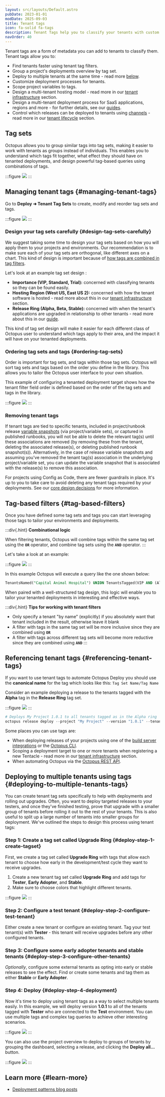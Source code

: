 ```yaml
---
layout: src/layouts/Default.astro
pubDate: 2023-01-01
modDate: 2025-09-03
title: Tenant tags
icon: fa-solid fa-tags
description: Tenant Tags help you to classify your tenants with custom tags so you can tailor your tenanted deployments accordingly.
navOrder: 40
---
```


Tenant tags are a form of metadata you can add to tenants to classify them. Tenant tags allow you to:

- Find tenants faster using tenant tag filters.
- Group a project's deployments overview by tag set.
- Deploy to multiple tenants at the same time - read more [below](#deploying-to-multiple-tenants-tags).
- Customize deployment processes for tenants.
- Scope project variables to tags.
- Design a multi-tenant hosting model - read more in our [tenant infrastructure](/docs/tenants/tenant-infrastructure) section.
- Design a multi-tenant deployment process for SaaS applications, regions and more - for further details, see our [guides](/docs/tenants/guides/#guides).
- Control which releases can be deployed to tenants using [channels](/docs/releases/channels/) - read more in our [tenant lifecycle](/docs/tenants/tenant-lifecycles) section.

## Tag sets

Octopus allows you to group similar tags into tag sets, making it easier to work with tenants as groups instead of individuals. This enables you to understand which tags fit together, what effect they should have on tenanted deployments, and design powerful tag-based queries using combinations of tags.

:::figure
![](/docs/img/tenants/images/tag-sets.png)
:::

## Managing tenant tags {#managing-tenant-tags}

Go to **Deploy ➜ Tenant Tag Sets** to create, modify and reorder tag sets and tags.

:::figure
![](/docs/img/tenants/images/tenant-importance.png)
:::


### Design your tag sets carefully {#design-tag-sets-carefully}

We suggest taking some time to design your tag sets based on how you will apply them to your projects and environments. Our recommendation is to make sure each of your tag sets are orthogonal, like different axes on a chart. This kind of design is important because of [how tags are combined in tag filters](#tag-based-filters).

Let's look at an example tag set design :

- **Importance (VIP, Standard, Trial):** concerned with classifying tenants so they can be found easily.
- **Hosting Region (West US, East US 2):** concerned with how the tenant software is hosted - read more about this in our [tenant infrastructure](/docs/tenants/tenant-infrastructure) section.
- **Release Ring (Alpha, Beta, Stable):** concerned with when the tenant's applications are upgraded in relationship to other tenants - read more about this in our [guide](/docs/tenants/guides/multi-tenant-region/deploying-to-release-ring).

This kind of tag set design will make it easier for each different class of Octopus user to understand which tags apply to their area, and the impact it will have on your tenanted deployments.

### Ordering tag sets and tags {#ordering-tag-sets}

Order is important for tag sets, and tags within those tag sets. Octopus will sort tag sets and tags based on the order you define in the library. This allows you to tailor the Octopus user interface to your own situation.

This example of configuring a tenanted deployment target shows how the tenant filter field order is defined based on the order of the tag sets and tags in the library.

:::figure
![](/docs/img/tenants/images/tag-set-order.png)
:::

### Removing tenant tags

If tenant tags are tied to specific tenants, included in project/runbook release [variable snapshots](/docs/releases#variable-snapshot) (via project/variable sets), or captured in published runbooks, you will not be able to delete the relevant tag(s) until these associations are removed (by removing these from the tenant, deleting the associated release(s), or deleting published runbook snapshot(s)). Alternatively, in the case of release variable snapshots and assuming you've removed the tenant tag(s) association in the underlying project/variable set, you can update the variable snapshot that is associated with the release(s) to remove this association.

For projects using Config as Code, there are fewer guardrails in place. It's up to you to take care to avoid deleting any tenant tags required by your deployments. See our [core design decisions](/docs/projects/version-control/unsupported-config-as-code-scenarios#core-design-decision) for more information. 

## Tag-based filters {#tag-based-filters}

Once you have defined some tag sets and tags you can start leveraging those tags to tailor your environments and deployments.

:::div{.hint}
**Combinational logic**

When filtering tenants, Octopus will combine tags within the same tag set using the **`OR`** operator, and combine tag sets using the **`AND`** operator.
:::

Let's take a look at an example:

:::figure
![](/docs/img/tenants/images/tag-based-filters.png)
:::

In this example Octopus will execute a query like the one shown below:

```sql
TenantsNamed("Capital Animal Hospital") UNION TenantsTagged(VIP AND (Alpha OR Beta))
```

When paired with a well-structured tag design, this logic will enable you to tailor your tenanted deployments in interesting and effective ways.

:::div{.hint}
**Tips for working with tenant filters**

- Only specify a tenant "by name" (explicitly) if you absolutely want that tenant included in the result, otherwise leave it blank
- A filter with tags in the same tag set will be more inclusive since they are combined using **`OR`**
- A filter with tags across different tag sets will become more reductive since they are combined using **`AND`**
:::

## Referencing tenant tags {#referencing-tenant-tags}

If you want to use tenant tags to automate Octopus Deploy you should use the **canonical name** for the tag which looks like this: `Tag Set Name/Tag Name`

Consider an example deploying a release to the tenants tagged with the **Alpha** tag in the **Release Ring** tag set.

:::figure
![](/docs/img/tenants/images/release-ring.png)
:::

```powershell
# Deploys My Project 1.0.1 to all tenants tagged as in the Alpha ring
octopus release deploy --project "My Project" --version "1.0.1" --tenant-tag "Release ring/Alpha"
```

Some places you can use tags are:

- When deploying releases of your projects using one of the [build server integrations](/docs/octopus-rest-api/) or the [Octopus CLI](/docs/octopus-rest-api/octopus-cli/deploy-release).
- Scoping a deployment target to one or more tenants when registering a new Tentacle - read more in our [tenant infrastructure](/docs/tenants/tenant-infrastructure) section.
- When automating Octopus via the [Octopus REST API](/docs/octopus-rest-api).

## Deploying to multiple tenants using tags {#deploying-to-multiple-tenants-tags}

You can create tenant tag sets specifically to help with deployments and rolling out upgrades. Often, you want to deploy targeted releases to your testers, and once they've finished testing, prove that upgrade with a smaller group of tenants before rolling it out to the rest of your tenants. This is also useful to split up a large number of tenants into smaller groups for deployment. We've outlined the steps to design this process using tenant tags:

### Step 1: Create a tag set called Upgrade Ring {#deploy-step-1-create-tagset}

First, we create a tag set called **Upgrade Ring** with tags that allow each tenant to choose how early in the development/test cycle they want to receive upgrades.

1. Create a new tenant tag set called **Upgrade Ring** and add tags for **Tester**, **Early Adopter**, and **Stable**.
2. Make sure to choose colors that highlight different tenants.

:::figure
![](/docs/img/tenants/images/multi-tenant-upgrade-ring.png)
:::

### Step 2: Configure a test tenant {#deploy-step-2-configure-test-tenant}

Either create a new tenant or configure an existing tenant. Tag your test tenant(s) with **Tester** - this tenant will receive upgrades before any other configured tenants.

### Step 3: Configure some early adopter tenants and stable tenants {#deploy-step-3-configure-other-tenants}

*Optionally*, configure some external tenants as opting into early or stable releases to see the effect. Find or create some tenants and tag them as either **Stable** or **Early Adopter**.

### Step 4: Deploy {#deploy-step-4-deployment}

Now it's time to deploy using tenant tags as a way to select multiple tenants easily. In this example, we will deploy version **1.0.1** to all of the tenants tagged with **Tester** who are connected to the **Test** environment. You can use multiple tags and complex tag queries to achieve other interesting scenarios.

:::figure
![](/docs/img/tenants/images/multi-tenant-deploy-test.png)
:::

You can also use the project overview to deploy to groups of tenants by grouping the dashboard, selecting a release, and clicking the **Deploy all...** button.

:::figure
![](/docs/img/tenants/images/multi-tenant-deploy-all.png)
:::

## Learn more {#learn-more}

- [Deployment patterns blog posts](https://octopus.com/blog/tag/deployment-patterns/1)
